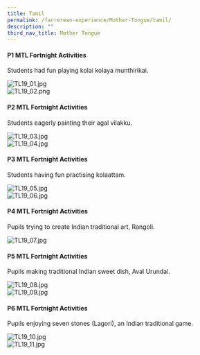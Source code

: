 ```yaml
---
title: Tamil
permalink: /farrerean-experience/Mother-Tongue/tamil/
description: ""
third_nav_title: Mother Tongue
---
```

#### P1 MTL Fortnight Activities

Students had fun playing kolai kolaya munthirikai.  
  
![TL19_01.jpg](https://www.farrerparkpri.moe.edu.sg/qql/slot/u368/Farrerean%20Experience/MT/MT-TL/TL19_01.jpg)  
![TL19_02.png](https://www.farrerparkpri.moe.edu.sg/qql/slot/u368/Farrerean%20Experience/MT/MT-TL/TL19_02.png)

#### P2 MTL Fortnight Activities

Students eagerly painting their agal vilakku.  
  
![TL19_03.jpg](https://www.farrerparkpri.moe.edu.sg/qql/slot/u368/Farrerean%20Experience/MT/MT-TL/TL19_03.jpg)  
![TL19_04.jpg](https://www.farrerparkpri.moe.edu.sg/qql/slot/u368/Farrerean%20Experience/MT/MT-TL/TL19_04.jpg)

#### P3 MTL Fortnight Activities

Students having fun practising kolaattam.  
  
![TL19_05.jpg](https://www.farrerparkpri.moe.edu.sg/qql/slot/u368/Farrerean%20Experience/MT/MT-TL/TL19_05.jpg)  
![TL19_06.jpg](https://www.farrerparkpri.moe.edu.sg/qql/slot/u368/Farrerean%20Experience/MT/MT-TL/TL19_06.jpg)

#### P4 MTL Fortnight Activities

Pupils trying to create Indian traditional art, Rangoli.  
  
![TL19_07.jpg](https://www.farrerparkpri.moe.edu.sg/qql/slot/u368/Farrerean%20Experience/MT/MT-TL/TL19_07.jpg)  

#### P5 MTL Fortnight Activities

Pupils making traditional Indian sweet dish, Aval Urundai.  
  
![TL19_08.jpg](https://www.farrerparkpri.moe.edu.sg/qql/slot/u368/Farrerean%20Experience/MT/MT-TL/TL19_08.jpg)  
![TL19_09.jpg](https://www.farrerparkpri.moe.edu.sg/qql/slot/u368/Farrerean%20Experience/MT/MT-TL/TL19_09.jpg)

#### P6 MTL Fortnight Activities

Pupils enjoying seven stones (Lagori), an Indian traditional game.  
  
![TL19_10.jpg](https://www.farrerparkpri.moe.edu.sg/qql/slot/u368/Farrerean%20Experience/MT/MT-TL/TL19_10.jpg)  
![TL19_11.jpg](https://www.farrerparkpri.moe.edu.sg/qql/slot/u368/Farrerean%20Experience/MT/MT-TL/TL19_11.jpg)